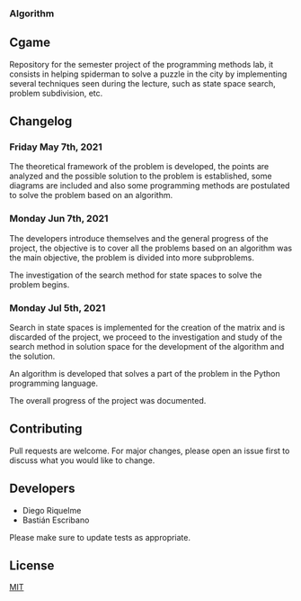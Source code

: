 ### **Algorithm**
  
## Cgame
Repository for the semester project of the programming methods lab, it consists in helping spiderman to solve a puzzle in the city by implementing several techniques seen during the lecture, such as state space search, problem subdivision, etc.


## Changelog


### Friday May 7th, 2021

The theoretical framework of the problem is developed, the points are analyzed and the possible solution to the problem is established, some diagrams are included and also some programming methods are postulated to solve the problem based on an algorithm.


### Monday Jun 7th, 2021


The developers introduce themselves and the general progress of the project, the objective is to cover all the problems based on an algorithm was the main objective, the problem is divided into more subproblems.

The investigation of the search method for state spaces to solve the problem begins.

           
       
### Monday Jul 5th, 2021

Search in state spaces is implemented for the creation of the matrix and is discarded of the project, we proceed to the investigation and study of the search method in solution space for the development of the algorithm and the solution.

An algorithm is developed that solves a part of the problem in the Python programming language.

The overall progress of the project was documented.


## Contributing
Pull requests are welcome. For major changes, please open an issue first to discuss what you would like to change.

## Developers

* Diego Riquelme
* Bastián Escribano

Please make sure to update tests as appropriate.

## License
[MIT](https://choosealicense.com/licenses/mit/)

